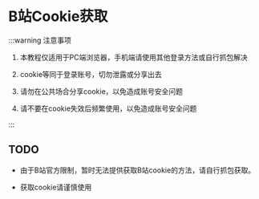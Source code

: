 # B站Cookie获取

:::warning 注意事项
1. 本教程仅适用于PC端浏览器，手机端请使用其他登录方法或自行抓包解决

2. cookie等同于登录账号，切勿泄露或分享出去

3. 请勿在公共场合分享cookie，以免造成账号安全问题

4. 请不要在cookie失效后频繁使用，以免造成账号安全问题

:::

## TODO

- 由于B站官方限制，暂时无法提供获取B站cookie的方法，请自行抓包获取。

- 获取cookie请谨慎使用
